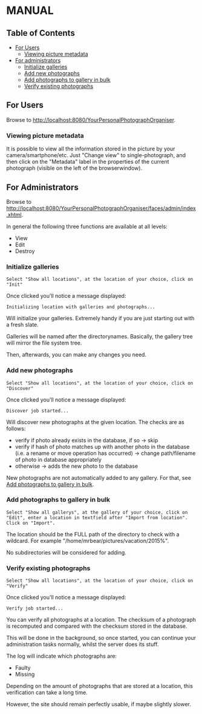 
# MANUAL

## Table of Contents

* <a href="#for-users">For Users</a>
  * <a href="#viewing-picture-metadata">Viewing picture metadata</a>
* <a href="#for-administrators">For administrators</a>
  * <a href="#initialize-galleries">Initialize galleries</a>
  * <a href="#add-new-photographs">Add new photographs</a>
  * <a href="#add-photographs-to-gallery-in-bulk">Add photographs to gallery in bulk</a>
  * <a href="#verify-existing-photographs">Verify existing photographs</a>

## For Users

Browse to [http://localhost:8080/YourPersonalPhotographOrganiser](http://localhost:8080/YourPersonalPhotographOrganiser).

### Viewing picture metadata

It is possible to view all the information stored in the picture by your camera/smartphone/etc. Just "Change view" to single-photograph, and then click on the "Metadata" label in the properties of the current photograph (visible on the left of the browserwindow).

## For Administrators

Browse to [http://localhost:8080/YourPersonalPhotographOrganiser/faces/admin/index.xhtml](http://localhost:8080/YourPersonalPhotographOrganiser/faces/admin/index.xhtml).

In general the following three functions are available at all levels:
* View
* Edit
* Destroy
 
### Initialize galleries

    Select "Show all locations", at the location of your choice, click on "Init"

Once clicked you'll notice a message displayed:

    Initializing location with galleries and photographs...
    
Will initialize your galleries. Extremely handy if you are just starting out with a fresh slate.

Galleries will be named after the directorynames. Basically, the gallery tree will mirror the file system tree.

Then, afterwards, you can make any changes you need.

### Add new photographs

    Select "Show all locations", at the location of your choice, click on "Discover"

Once clicked you'll notice a message displayed:

    Discover job started...

Will discover new photographs at the given location. The checks are as follows:
* verify if photo already exists in the database, if so -> skip
* verify if hash of photo matches up with another photo in the database (i.e. a rename or move operation has occurred) -> change path/filename of photo in database appropriately
* otherwise -> adds the new photo to the database

New photographs are not automatically added to any gallery. For that, see <a href="#add-photographs-to-gallery-in-bulk">Add photographs to gallery in bulk</a>.

### Add photographs to gallery in bulk

    Select "Show all gallerys", at the gallery of your choice, click on "Edit", enter a location in textfield after "Import from location". Click on "Import".

The location should be the FULL path of the directory to check with a wildcard. For example "/home/mrbear/pictures/vacation/2015%".

No subdirectories will be considered for adding.

### Verify existing photographs

    Select "Show all locations", at the location of your choice, click on "Verify"

Once clicked you'll notice a message displayed:

    Verify job started...
    
You can verify all photographs at a location. The checksum of a photograph is recomputed and compared with the checksum stored in the database.

This will be done in the background, so once started, you can continue your administration tasks normally, whilst the server does its stuff.

The log will indicate which photographs are:
* Faulty
* Missing

Depending on the amount of photographs that are stored at a location, this verification can take a long time.

However, the site should remain perfectly usable, if maybe slightly slower.

